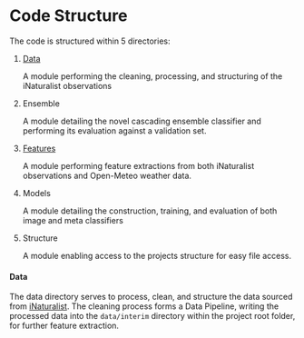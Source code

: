 # Code Structure
The code is structured within 5 directories:

1. [Data](src/data.md)

    A module performing the cleaning, processing, and structuring of the iNaturalist observations

2. Ensemble

    A module detailing the novel cascading ensemble classifier and performing its evaluation against a validation set.

3. [Features](src/features.md)

    A module performing feature extractions from both iNaturalist observations and Open-Meteo weather data.

4. Models 

    A module detailing the construction, training, and evaluation of both image and meta classifiers

5. Structure

    A module enabling access to the projects structure for easy file access.

#### Data
The data directory serves to process, clean, and structure the data sourced from [iNaturalist](https://www.inaturalist.org/). 
The cleaning process forms a Data Pipeline, writing the processed data into 
the `data/interim` directory within the project root folder, for further feature extraction.

